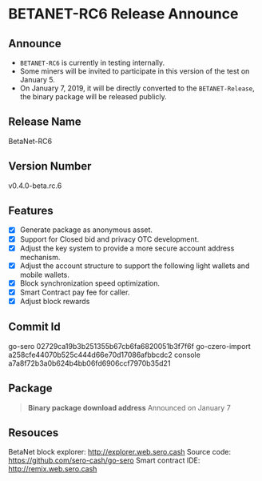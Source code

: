 # BETANET-RC6 Release Announce



## Announce

- `BETANET-RC6` is currently in testing internally.
- Some miners will be invited to participate in this version of the test on January 5.
- On January 7, 2019, it will be directly converted to the `BETANET-Release`, the binary package will be released publicly.

## Release Name

BetaNet-RC6

## Version Number

v0.4.0-beta.rc.6

## Features

- [x] Generate package as anonymous asset.
- [x] Support for Closed bid and privacy OTC development.
- [x] Adjust the key system to provide a more secure account address mechanism.
- [x] Adjust the account structure to support the following light wallets and mobile wallets.
- [x] Block synchronization speed optimization.
- [x] Smart Contract pay fee for caller.
- [x] Adjust block rewards

## Commit Id

go-sero 02729ca19b3b251355b67cb6fa6820051b3f7f6f
go-czero-import a258cfe44070b525c444d66e70d17086afbbcdc2
console a7a8f72b3a0b624b4bb06fd6906ccf7970b35d21

## Package

> **Binary package download address**
> Announced on January 7

## Resouces

BetaNet block explorer: http://explorer.web.sero.cash
Source code: https://github.com/sero-cash/go-sero
Smart contract IDE: http://remix.web.sero.cash

